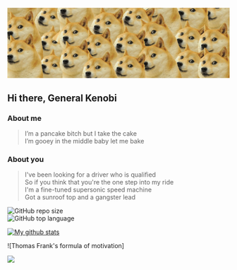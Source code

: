 ![Cover of my profile](https://github.com/CavaiNice/CavaiNice/blob/master/cover_page_gh.jpg)
## Hi there, General Kenobi


### About me
>I’m a pancake bitch but I take the cake  
I’m gooey in the middle baby let me bake


### About you
>I've been looking for a driver who is qualified  
So if you think that you're the one step into my ride  
I'm a fine-tuned supersonic speed machine  
Got a sunroof top and a gangster lead  


![GitHub repo size](https://img.shields.io/github/repo-size/CavaiNice/CavaiNice?style=social)<br>
![GitHub top language](https://img.shields.io/github/languages/top/CavaiNice/CavaiNice?style=social)<br>


[![My github stats](https://github-readme-stats.vercel.app/api?username=CavaiNice&theme=ayu-mirage)](https://github.com/CavaiNice/github-readme-stats)  


![Thomas Frank's formula of motivation] <div align ="left"><img src="https://render.githubusercontent.com/render/math?math=\huge%20Motivation%20=%20\frac%20{Expectancy%20*%20Value}{Impulsiveness%20*%20Delay}"></div>

